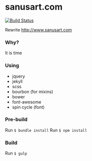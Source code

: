 # sanusart.com

[![Build Status](https://travis-ci.org/sanusart/sanusart.com.svg?branch=master)](https://travis-ci.org/sanusart/sanusart.com)

Rewrite http://www.sanusart.com 

### Why?

It is time

### Using

- jquery
- jekyll
- scss 
- bourbon (for mixins)
- bower
- font-awesome
- spin cycle (font)

### Pre-build 

Run `$ bundle install`
Run `$ npm install`

### Build

Run `$ gulp`